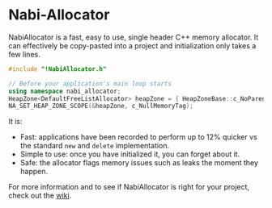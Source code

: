 # Nabi-Allocator

NabiAllocator is a fast, easy to use, single header C++ memory allocator. It can effectively be copy-pasted into a project and initialization only takes a few lines. 

```cpp
#include "!NabiAllocator.h"

// Before your application's main loop starts
using namespace nabi_allocator;
HeapZone<DefaultFreeListAllocator> heapZone = { HeapZoneBase::c_NoParent, 1_GB , "HeapZone" };
NA_SET_HEAP_ZONE_SCOPE(&heapZone, c_NullMemoryTag);
```

It is: 
* Fast: applications have been recorded to perform up to 12% quicker vs the standard `new` and `delete` implementation.
* Simple to use: once you have initialized it, you can forget about it.
* Safe: the allocator flags memory issues such as leaks the moment they happen.

For more information and to see if NabiAllocator is right for your project, check out the [wiki](https://github.com/WzrdIsTaken/Nabi-Allocator/wiki). 
